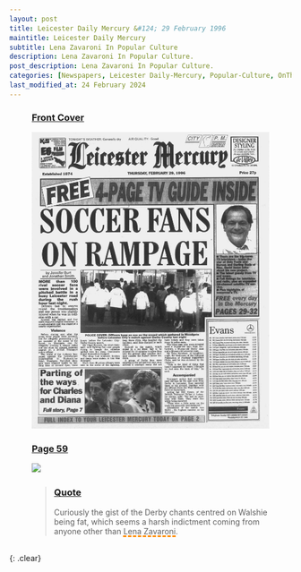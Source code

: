 ```yaml
---
layout: post
title: Leicester Daily Mercury &#124; 29 February 1996
maintitle: Leicester Daily Mercury
subtitle: Lena Zavaroni In Popular Culture
description: Lena Zavaroni In Popular Culture.
post_description: Lena Zavaroni In Popular Culture.
categories: [Newspapers, Leicester Daily-Mercury, Popular-Culture, OnThisDay29February]
last_modified_at: 24 February 2024
---
```


<figure class="fig1">
<h3 id="infobox1"><a href="#infobox1">Front Cover</a></h3>
<a href="/assets/images/newspapers/1996-02-29-leicester-daily-mercury-fc.png"><img src="/assets/images/newspapers/1996-02-29-leicester-daily-mercury-fc.png" class="full-width zoom-in"></a>
</figure>

<figure class="fig2">
<h3 id="infobox2"><a href="#infobox2">Page 59</a></h3>
<a href="/assets/images/newspapers/1996-02-29-leicester-daily-mercury-page-59.png"><img src="/assets/images/newspapers/1996-02-29-leicester-daily-mercury-page-59.png" class="full-width"></a>
</figure>

<figure class="fig3">
<blockquote>
<h3 id="infobox3"><a href="#infobox3">Quote</a></h3>
<p>Curiously the gist of the Derby chants centred on Walshie being fat, which seems a harsh indictment coming from anyone other than <span style="text-decoration: underline dashed darkorange 3px;">Lena Zavaroni</span>.</p>
</blockquote>
</figure>

<br />{: .clear}

